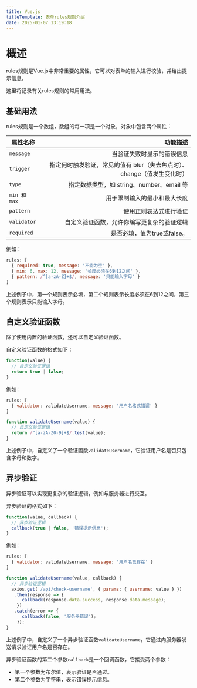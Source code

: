 ```yaml
---
title: Vue.js
titleTemplate: 表单rules规则介绍
date: 2025-01-07 13:19:18
---
```


# 概述

rules规则是Vue.js中非常重要的属性，它可以对表单的输入进行校验，并给出提示信息。

这里将记录有关rules规则的常用用法。

## 基础用法

rules规则是一个数组，数组的每一项是一个对象，对象中包含两个属性：


| 属性名称     |                                                                功能描述 |
| ------------ | ----------------------------------------------------------------------: |
| `message`    |                                              当验证失败时显示的错误信息 |
| `trigger`    | 指定何时触发验证，常见的值有 blur（失去焦点时）、change（值发生变化时） |
| `type`       |                               指定数据类型，如 string、number、email 等 |
| `min 和 max` |                                            用于限制输入的最小和最大长度 |
| `pattern`    |                                                  使用正则表达式进行验证 |
| `validator`  |                              自定义验证函数，允许你编写更复杂的验证逻辑 |
| `required`   |                                             是否必填，值为true或false。 |


例如：

```js
rules: [
  { required: true, message: '不能为空' },
  { min: 6, max: 12, message: '长度必须在6到12之间' },
  { pattern: /^[a-zA-Z]+$/, message: '只能输入字母' }
]
```

上述例子中，第一个规则表示必填，第二个规则表示长度必须在6到12之间，第三个规则表示只能输入字母。





## 自定义验证函数

除了使用内置的验证函数，还可以自定义验证函数。

自定义验证函数的格式如下：

```js
function(value) {
  // 自定义验证逻辑
  return true | false;
}
```

例如：

```js
rules: [
  { validator: validateUsername, message: '用户名格式错误' }
]

function validateUsername(value) {
  // 自定义验证逻辑
  return /^[a-zA-Z0-9]+$/.test(value);
}
```

上述例子中，自定义了一个验证函数`validateUsername`，它验证用户名是否只包含字母和数字。

## 异步验证

异步验证可以实现更复杂的验证逻辑，例如与服务器进行交互。

异步验证的格式如下：

```js
function(value, callback) {
  // 异步验证逻辑
  callback(true | false, '错误提示信息');
}
```

例如：

```js
rules: [
  { validator: validateUsername, message: '用户名已存在' }
]

function validateUsername(value, callback) {
  // 异步验证逻辑
  axios.get('/api/check-username', { params: { username: value } })
   .then(response => {
      callback(response.data.success, response.data.message);
    })
   .catch(error => {
      callback(false, '服务器错误');
    });
}
```

上述例子中，自定义了一个异步验证函数`validateUsername`，它通过向服务器发送请求验证用户名是否存在。

异步验证函数的第二个参数`callback`是一个回调函数，它接受两个参数：

- 第一个参数为布尔值，表示验证是否通过。
- 第二个参数为字符串，表示错误提示信息。

